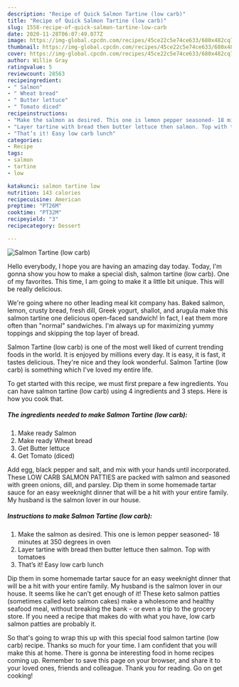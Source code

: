 ```yaml
---
description: "Recipe of Quick Salmon Tartine (low carb)"
title: "Recipe of Quick Salmon Tartine (low carb)"
slug: 1558-recipe-of-quick-salmon-tartine-low-carb
date: 2020-11-28T06:07:49.077Z
image: https://img-global.cpcdn.com/recipes/45ce22c5e74ce633/680x482cq70/salmon-tartine-low-carb-recipe-main-photo.jpg
thumbnail: https://img-global.cpcdn.com/recipes/45ce22c5e74ce633/680x482cq70/salmon-tartine-low-carb-recipe-main-photo.jpg
cover: https://img-global.cpcdn.com/recipes/45ce22c5e74ce633/680x482cq70/salmon-tartine-low-carb-recipe-main-photo.jpg
author: Willie Gray
ratingvalue: 5
reviewcount: 28563
recipeingredient:
- " Salmon"
- " Wheat bread"
- " Butter lettuce"
- " Tomato diced"
recipeinstructions:
- "Make the salmon as desired. This one is lemon pepper seasoned- 18 minutes at 350 degrees in oven"
- "Layer tartine with bread then butter lettuce then salmon. Top with tomatoes"
- "That’s it! Easy low carb lunch"
categories:
- Recipe
tags:
- salmon
- tartine
- low

katakunci: salmon tartine low 
nutrition: 143 calories
recipecuisine: American
preptime: "PT26M"
cooktime: "PT32M"
recipeyield: "3"
recipecategory: Dessert

---
```



![Salmon Tartine (low carb)](https://img-global.cpcdn.com/recipes/45ce22c5e74ce633/680x482cq70/salmon-tartine-low-carb-recipe-main-photo.jpg)

Hello everybody, I hope you are having an amazing day today. Today, I'm gonna show you how to make a special dish, salmon tartine (low carb). One of my favorites. This time, I am going to make it a little bit unique. This will be really delicious.

We&#39;re going where no other leading meal kit company has. Baked salmon, lemon, crusty bread, fresh dill, Greek yogurt, shallot, and arugula make this salmon tartine one delicious open-faced sandwich! In fact, I eat them more often than &#34;normal&#34; sandwiches. I&#39;m always up for maximizing yummy toppings and skipping the top layer of bread.

Salmon Tartine (low carb) is one of the most well liked of current trending foods in the world. It is enjoyed by millions every day. It is easy, it is fast, it tastes delicious. They're nice and they look wonderful. Salmon Tartine (low carb) is something which I've loved my entire life.


To get started with this recipe, we must first prepare a few ingredients. You can have salmon tartine (low carb) using 4 ingredients and 3 steps. Here is how you cook that.

<!--inarticleads1-->

##### The ingredients needed to make Salmon Tartine (low carb):

1. Make ready  Salmon
1. Make ready  Wheat bread
1. Get  Butter lettuce
1. Get  Tomato (diced)


Add egg, black pepper and salt, and mix with your hands until incorporated. These LOW CARB SALMON PATTIES are packed with salmon and seasoned with green onions, dill, and parsley. Dip them in some homemade tartar sauce for an easy weeknight dinner that will be a hit with your entire family. My husband is the salmon lover in our house. 

<!--inarticleads2-->

##### Instructions to make Salmon Tartine (low carb):

1. Make the salmon as desired. This one is lemon pepper seasoned- 18 minutes at 350 degrees in oven
1. Layer tartine with bread then butter lettuce then salmon. Top with tomatoes
1. That’s it! Easy low carb lunch


Dip them in some homemade tartar sauce for an easy weeknight dinner that will be a hit with your entire family. My husband is the salmon lover in our house. It seems like he can&#39;t get enough of it! These keto salmon patties (sometimes called keto salmon cakes) make a wholesome and healthy seafood meal, without breaking the bank - or even a trip to the grocery store. If you need a recipe that makes do with what you have, low carb salmon patties are probably it. 

So that's going to wrap this up with this special food salmon tartine (low carb) recipe. Thanks so much for your time. I am confident that you will make this at home. There is gonna be interesting food in home recipes coming up. Remember to save this page on your browser, and share it to your loved ones, friends and colleague. Thank you for reading. Go on get cooking!
